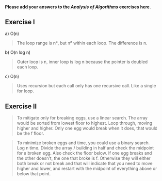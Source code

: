 #### Please add your answers to the ***Analysis of  Algorithms*** exercises here.

## Exercise I

a) O(n)
> The loop range is n³, but n² within each loop. The difference is n.


b) O(n log n)
> Outer loop is n, inner loop is log n because the pointer is doubled each loop.

c) O(n)
> Uses recursion but each call only has one recursive call. Like a single for loop.

## Exercise II

> To mitigate only for breaking eggs, use a linear search. The array would be sorted from lowest floor to highest. Loop through, moving higher and higher. Only one egg would break when it does, that would be the f floor.

> To minimize broken eggs and time, you could use a binary search. Log n time. Divide the array / building in half and check the midpoint for a broken egg. Also check the floor below. If one egg breaks and the other doesn't, the one that broke is f. Otherwise they will either both break or not break and that will indicate that you need to move higher and lower, and restart with the midpoint of everything above or below that point.